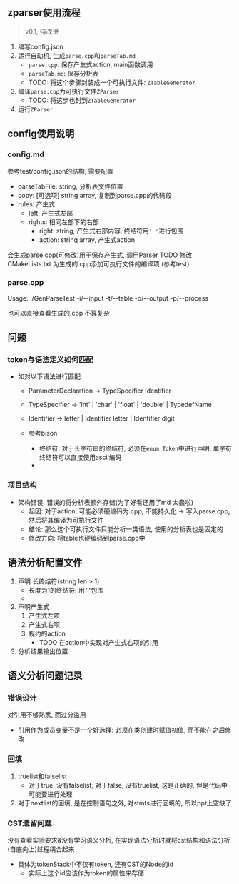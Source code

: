## zparser使用流程

> v0.1, 待改进

1. 编写config.json
2. 运行自动机, 生成`parse.cpp`和`parseTab.md`
   - `parse.cpp`: 保存产生式action, main函数调用
   - `parseTab.md`: 保存分析表
   - TODO: 将这个步骤封装成一个可执行文件: `ZTableGenerator`
3. 编译`parse.cpp`为可执行文件`ZParser`
   - TODO: 将这步也封到`ZTableGenerator`
4. 运行`ZParser`

## config使用说明
### config.md
参考test/config.json的结构, 需要配置
- parseTabFile: string, 分析表文件位置
- copy: \[可选项\] string array, 复制到parse.cpp的代码段
- rules: 产生式
  - left: 产生式左部
  - rights: 相同左部下的右部
    - right: string, 产生式右部内容, 终结符用`' '`进行包围
    - action: string array, 产生式action

会生成parse.cpp(可修改)用于保存产生式, 调用Parser
TODO 修改CMakeLists.txt 为生成的.cpp添加可执行文件的编译项 (参考test)

### parse.cpp
Usage: ./GenParseTest
 -i/--input     <token file>
 -t/--table     <table file>
 -o/--output    <output file>
 -p/--process   <process file>

也可以直接查看生成的.cpp 不算复杂

## 问题
### token与语法定义如何匹配

- 如对以下语法进行匹配
   - ParameterDeclaration  → TypeSpecifier Identifier
   - TypeSpecifier   → 'int' | 'char' | 'float' | 'double' | TypedefName
   - Identifier     → letter | Identifier letter | Identifier digit

  - 参考bison
    - 终结符: 对于长字符串的终结符, 必须在`enum Token`中进行声明, 单字符终结符可以直接使用ascii编码
    - 

### 项目结构

- 架构错误: 错误的将分析表额外存储(为了好看还用了md 太蠢啦)
  - 起因: 对于action, 可能必须硬编码为.cpp, 不能持久化 → 写入parse.cpp, 然后将其编译为可执行文件
  - 结论: 那么这个可执行文件只能分析一类语法, 使用的分析表也是固定的
  - 修改方向: 将table也硬编码到parse.cpp中


## 语法分析配置文件

1. 声明 长终结符(string len > 1)
   - 长度为1的终结符: 用`‘’`包围
   - 
2. 声明产生式
   1. 产生式左项
   2. 产生式右项
   3. 规约的action
      - TODO 在action中实现对产生式右项的引用
3. 分析结果输出位置

## 语义分析问题记录

### 错误设计

对引用不够熟悉, 而过分滥用
- 引用作为成员变量不是一个好选择: 必须在类创建时赋值初值, 而不能在之后修改 

### 回填

1. truelist和falselist
   - 对于true, 没有falselist; 对于false, 没有truelist, 这是正确的, 但是代码中可能要进行处理
2. 对于nextlist的回填, 是在控制语句之外, 对stmts进行回填的, 所以ppt上空缺了


### CST遗留问题

没有查看实验要求&没有学习语义分析, 在实现语法分析时就将cst结构和语法分析(自底向上)过程耦合起来

- 具体为tokenStack中不仅有token, 还有CST的Node的id
  - 实际上这个id应该作为token的属性来存储
